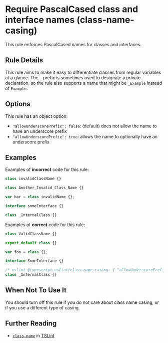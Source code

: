 # Require PascalCased class and interface names (class-name-casing)

This rule enforces PascalCased names for classes and interfaces.

## Rule Details

This rule aims to make it easy to differentiate classes from regular variables at a glance.
The `_` prefix is sometimes used to designate a private declaration, so the rule also supports a name
that might be `_Example` instead of `Example`.

## Options

This rule has an object option:

- `"allowUnderscorePrefix": false`: (default) does not allow the name to have an underscore prefix
- `"allowUnderscorePrefix": true`: allows the name to optionally have an underscore prefix

## Examples

Examples of **incorrect** code for this rule:

```ts
class invalidClassName {}

class Another_Invalid_Class_Name {}

var bar = class invalidName {};

interface someInterface {}

class _InternalClass {}
```

Examples of **correct** code for this rule:

```ts
class ValidClassName {}

export default class {}

var foo = class {};

interface SomeInterface {}

/* eslint @typescript-eslint/class-name-casing: { "allowUnderscorePrefix": true } */
class _InternalClass {}
```

## When Not To Use It

You should turn off this rule if you do not care about class name casing, or if
you use a different type of casing.

## Further Reading

- [`class-name`](https://palantir.github.io/tslint/rules/class-name/) in [TSLint](https://palantir.github.io/tslint/)
